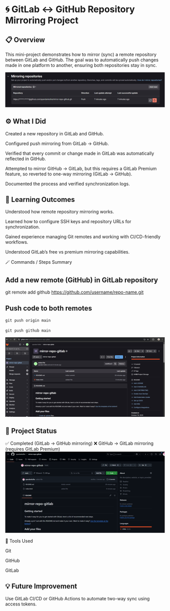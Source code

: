 # 🌀 GitLab ↔ GitHub Repository Mirroring Project
## 📋 Overview

This mini-project demonstrates how to mirror (sync) a remote repository between GitLab and GitHub.
The goal was to automatically push changes made in one platform to another, ensuring both repositories stay in sync.

![Project Preview](images/miroring.png)


## ⚙️ What I Did

Created a new repository in GitLab and GitHub.

Configured push mirroring from GitLab → GitHub.

Verified that every commit or change made in GitLab was automatically reflected in GitHub.

Attempted to mirror GitHub → GitLab, but this requires a GitLab Premium feature, so reverted to one-way mirroring (GitLab → GitHub).

Documented the process and verified synchronization logs.

## 🧠 Learning Outcomes

Understood how remote repository mirroring works.

Learned how to configure SSH keys and repository URLs for synchronization.

Gained experience managing Git remotes and working with CI/CD-friendly workflows.

Understood GitLab’s free vs premium mirroring capabilities.

🪄 Commands / Steps Summary
## Add a new remote (GitHub) in GitLab repository
git remote add github https://github.com/username/repo-name.git

## Push code to both remotes
```
git push origin main

git push github main
```

![Project Preview](images/gitlabFiles.png)

## 📸 Project Status

✅ Completed (GitLab → GitHub mirroring)
❌ GitHub → GitLab mirroring (requires GitLab Premium)
![Project Preview](images/githubFiles.png)


🧩 Tools Used

Git

GitHub

GitLab

## 💡 Future Improvement

Use GitLab CI/CD or GitHub Actions to automate two-way sync using access tokens.